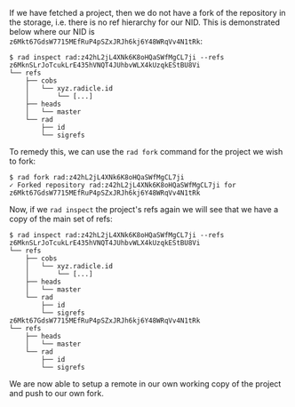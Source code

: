 If we have fetched a project, then we do not have a fork of the
repository in the storage, i.e. there is no ref hierarchy for our
NID. This is demonstrated below where our NID is
`z6Mkt67GdsW7715MEfRuP4pSZxJRJh6kj6Y48WRqVv4N1tRk`:

```
$ rad inspect rad:z42hL2jL4XNk6K8oHQaSWfMgCL7ji --refs
z6MknSLrJoTcukLrE435hVNQT4JUhbvWLX4kUzqkEStBU8Vi
└── refs
    ├── cobs
    │   └── xyz.radicle.id
    │       └── [...]
    ├── heads
    │   └── master
    └── rad
        ├── id
        └── sigrefs
```

To remedy this, we can use the `rad fork` command for the project we
wish to fork:

```
$ rad fork rad:z42hL2jL4XNk6K8oHQaSWfMgCL7ji
✓ Forked repository rad:z42hL2jL4XNk6K8oHQaSWfMgCL7ji for z6Mkt67GdsW7715MEfRuP4pSZxJRJh6kj6Y48WRqVv4N1tRk
```

Now, if we `rad inspect` the project's refs again we will see that we
have a copy of the main set of refs:

```
$ rad inspect rad:z42hL2jL4XNk6K8oHQaSWfMgCL7ji --refs
z6MknSLrJoTcukLrE435hVNQT4JUhbvWLX4kUzqkEStBU8Vi
└── refs
    ├── cobs
    │   └── xyz.radicle.id
    │       └── [...]
    ├── heads
    │   └── master
    └── rad
        ├── id
        └── sigrefs
z6Mkt67GdsW7715MEfRuP4pSZxJRJh6kj6Y48WRqVv4N1tRk
└── refs
    ├── heads
    │   └── master
    └── rad
        ├── id
        └── sigrefs
```

We are now able to setup a remote in our own working copy of the
project and push to our own fork.
